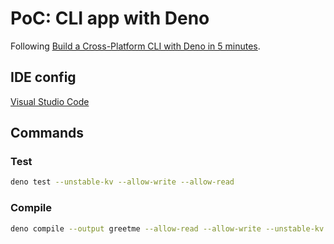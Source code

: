 # PoC: CLI app with Deno

Following [Build a Cross-Platform CLI with Deno in 5 minutes](https://deno.com/blog/build-cross-platform-cli).

## IDE config

[Visual Studio Code](https://docs.deno.com/runtime/manual/getting_started/setup_your_environment#visual-studio-code)

## Commands

### Test

```sh
deno test --unstable-kv --allow-write --allow-read
```

### Compile

```sh
deno compile --output greetme --allow-read --allow-write --unstable-kv main.ts
```
